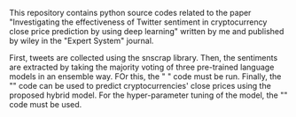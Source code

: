 This repository contains python source codes related to the paper "Investigating the effectiveness of Twitter sentiment in cryptocurrency close price prediction by using deep learning" written by me and published by wiley in the "Expert System" journal.

First, tweets are collected using the snscrap library. 
Then, the sentiments are extracted by taking the majority voting of three pre-trained language models in an ensemble way. FOr this, the " " code must be run. 
Finally, the "" code can be used to predict cryptocurrencies' close prices using the proposed hybrid model. 
For the hyper-parameter tuning of the model, the "" code must be used. 
